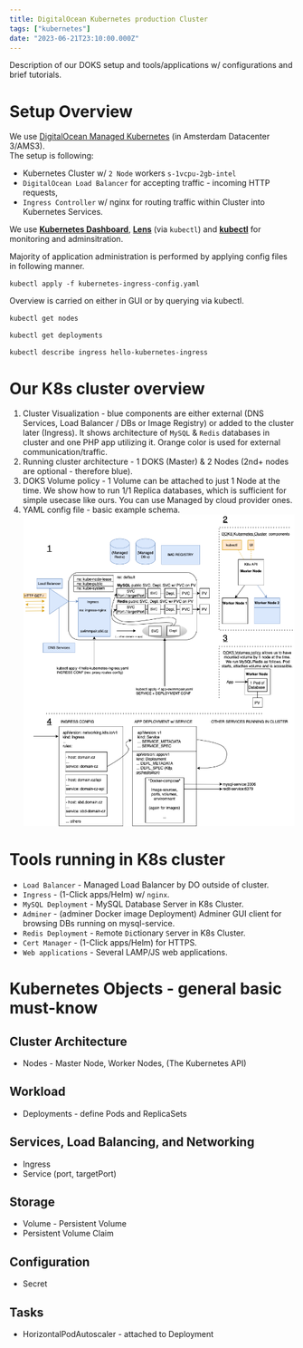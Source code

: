 ```yaml
---
title: DigitalOcean Kubernetes production Cluster
tags: ["kubernetes"]
date: "2023-06-21T23:10:00.000Z"
---
```


Description of our DOKS setup and tools/applications w/ configurations and brief tutorials.

# Setup Overview

We use [DigitalOcean Managed Kubernetes](https://www.digitalocean.com/products/kubernetes) (in Amsterdam Datacenter 3/AMS3).  
The setup is following:
- Kubernetes Cluster w/ `2 Node` workers `s-1vcpu-2gb-intel`
- `DigitalOcean Load Balancer` for accepting traffic - incoming HTTP requests,
- `Ingress Controller` w/ nginx for routing traffic within Cluster into Kubernetes Services.

We use [**Kubernetes Dashboard**](https://github.com/kubernetes/dashboard), [**Lens**](https://k8slens.dev/desktop.html) (via `kubectl`) and [**kubectl**](https://kubernetes.io/docs/tasks/tools/) for monitoring and adminsitration.  

Majority of application administration is performed by applying config files in following manner.
```
kubectl apply -f kubernetes-ingress-config.yaml
```
Overview is carried on either in GUI or by querying via kubectl. 
```
kubectl get nodes
```
```
kubectl get deployments
```
```
kubectl describe ingress hello-kubernetes-ingress
```

# Our K8s cluster overview
1. Cluster Visualization - blue components are either external (DNS Services, Load Balancer / DBs or Image Registry) or added to the cluster later (Ingress). It shows architecture of `MySQL` & `Redis` databases in cluster and one PHP app utilizing it. Orange color is used for external communication/traffic.
2. Running cluster architecture - 1 DOKS (Master) & 2 Nodes (2nd+ nodes are optional - therefore blue).
3. DOKS Volume policy - 1 Volume can be attached to just 1 Node at the time. We show how to run 1/1 Replica databases, which is sufficient for simple usecase like ours. You can use Managed by cloud provider ones.
4. YAML config file - basic example schema.  
![DOKS Cluster design](kubernetes-design-1.png "doks-cluster-design")

# Tools running in K8s cluster
- `Load Balancer` - Managed Load Balancer by DO outside of cluster. 
- `Ingress` - (1-Click apps/Helm) w/ `nginx`.
- `MySQL Deployment` - MySQL Database Server in K8s Cluster.
- `Adminer` - (adminer Docker image Deployment) Adminer GUI client for browsing DBs running on mysql-service.
- `Redis Deployment` - `Re`mote `Di`ctionary `S`erver in K8s Cluster.
- `Cert Manager` - (1-Click apps/Helm) for HTTPS.
- `Web applications` - Several LAMP/JS web applications.
# Kubernetes Objects - general basic must-know
## Cluster Architecture
- Nodes - Master Node, Worker Nodes, (The Kubernetes API)
## Workload
- Deployments - define Pods and ReplicaSets
## Services, Load Balancing, and Networking
- Ingress
- Service (port, targetPort)
## Storage
- Volume - Persistent Volume
- Persistent Volume Claim
## Configuration
- Secret
## Tasks
- HorizontalPodAutoscaler - attached to Deployment
